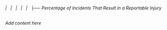 ###### |   |   |   |   |   ├── Percentage of Incidents That Result in a Reportable Injury

*Add content here*